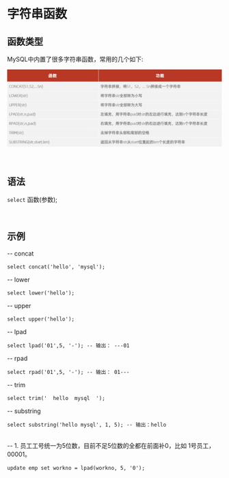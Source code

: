 # 字符串函数

## 函数类型

MySQL中内置了很多字符串函数，常用的几个如下:

![字符串函数](/images/字符串函数.png)

<br>

## 语法

`select` 函数(参数);


<br>

## 示例

-- concat

    select concat('hello', 'mysql');

-- lower

    select lower('hello');

-- upper

    select upper('hello');

-- lpad

    select lpad('01',5, '-'); -- 输出： ---01

-- rpad

    select rpad('01',5, '-'); -- 输出： 01---

-- trim

    select trim('  hello  mysql  ');

-- substring

    select substring('hello mysql', 1, 5); -- 输出：hello

<br>
-- 1. 员工工号统一为5位数，目前不足5位数的全都在前面补0，比如 1号员工，00001。

    update emp set workno = lpad(workno, 5, '0');
